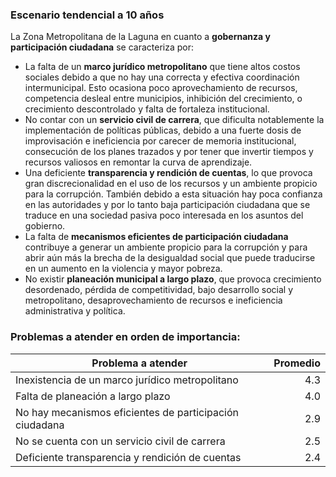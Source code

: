 
### Escenario tendencial a 10 años

La Zona Metropolitana de la Laguna en cuanto a **gobernanza y participación ciudadana** se caracteriza por:

* La falta de un **marco jurídico metropolitano** que tiene altos costos sociales debido a que no hay una correcta y efectiva coordinación intermunicipal. Esto ocasiona poco aprovechamiento de recursos, competencia desleal entre municipios, inhibición del crecimiento, o crecimiento descontrolado y falta de fortaleza institucional.
* No contar con un **servicio civil de carrera**, que dificulta notablemente la implementación de políticas públicas, debido a una fuerte dosis de improvisación e ineficiencia por carecer de memoria institucional, consecución de los planes trazados y por tener que invertir tiempos y recursos valiosos en remontar la curva de aprendizaje.
* Una deficiente **transparencia y rendición de cuentas**, lo que provoca gran discrecionalidad en el uso de los recursos y un ambiente propicio para la corrupción. También debido a esta situación hay poca confianza en las autoridades y por lo tanto baja participación ciudadana que se traduce en una sociedad pasiva poco interesada en los asuntos del gobierno.
* La falta de **mecanismos eficientes de participación ciudadana** contribuye a generar un ambiente propicio para la corrupción y para abrir aún más la brecha de la desigualdad social que puede traducirse en un aumento en la violencia y mayor pobreza.
* No existir **planeación municipal a largo plazo**, que provoca crecimiento desordenado,  pérdida de competitividad, bajo desarrollo social y metropolitano, desaprovechamiento de recursos e ineficiencia administrativa y política.

### Problemas a atender en orden de importancia:

Problema a atender                                      | Promedio
--------------------------------------------------------|---------:
Inexistencia de un marco jurídico metropolitano         |      4.3
Falta de planeación  a largo plazo                      |      4.0
No hay mecanismos eficientes de participación ciudadana |      2.9
No se cuenta con un servicio civil de carrera           |      2.5
Deficiente transparencia y rendición de cuentas         |      2.4
